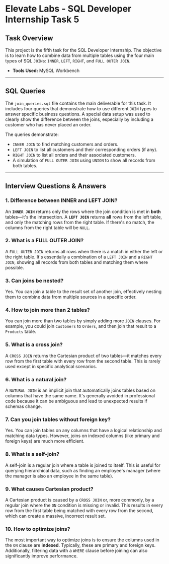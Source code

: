 # Elevate Labs - SQL Developer Internship Task 5

## Task Overview
This project is the fifth task for the SQL Developer Internship. The objective is to learn how to combine data from multiple tables using the four main types of SQL `JOIN`s: `INNER`, `LEFT`, `RIGHT`, and `FULL OUTER JOIN`.

- **Tools Used:** MySQL Workbench

---
## SQL Queries
The `join_queries.sql` file contains the main deliverable for this task. It includes four queries that demonstrate how to use different `JOIN` types to answer specific business questions. A special data setup was used to clearly show the difference between the joins, especially by including a customer who has never placed an order.

The queries demonstrate:
- `INNER JOIN` to find matching customers and orders.
- `LEFT JOIN` to list all customers and their corresponding orders (if any).
- `RIGHT JOIN` to list all orders and their associated customers.
- A simulation of `FULL OUTER JOIN` using `UNION` to show all records from both tables.

---
## Interview Questions & Answers

### 1. Difference between INNER and LEFT JOIN?
An **`INNER JOIN`** returns only the rows where the join condition is met in **both** tables—it's the intersection. A **`LEFT JOIN`** returns **all** rows from the left table, and only the matching rows from the right table. If there's no match, the columns from the right table will be `NULL`.

### 2. What is a FULL OUTER JOIN?
A `FULL OUTER JOIN` returns all rows when there is a match in either the left or the right table. It's essentially a combination of a `LEFT JOIN` and a `RIGHT JOIN`, showing all records from both tables and matching them where possible.

### 3. Can joins be nested?
Yes. You can join a table to the result set of another join, effectively nesting them to combine data from multiple sources in a specific order.

### 4. How to join more than 2 tables?
You can join more than two tables by simply adding more `JOIN` clauses. For example, you could join `Customers` to `Orders`, and then join that result to a `Products` table.

### 5. What is a cross join?
A `CROSS JOIN` returns the Cartesian product of two tables—it matches every row from the first table with every row from the second table. This is rarely used except in specific analytical scenarios.

### 6. What is a natural join?
A `NATURAL JOIN` is an implicit join that automatically joins tables based on columns that have the same name. It's generally avoided in professional code because it can be ambiguous and lead to unexpected results if schemas change.

### 7. Can you join tables without foreign key?
Yes. You can join tables on any columns that have a logical relationship and matching data types. However, joins on indexed columns (like primary and foreign keys) are much more efficient.

### 8. What is a self-join?
A self-join is a regular join where a table is joined to itself. This is useful for querying hierarchical data, such as finding an employee's manager (where the manager is also an employee in the same table).

### 9. What causes Cartesian product?
A Cartesian product is caused by a `CROSS JOIN` or, more commonly, by a regular join where the `ON` condition is missing or invalid. This results in every row from the first table being matched with every row from the second, which can create a massive, incorrect result set.

### 10. How to optimize joins?
The most important way to optimize joins is to ensure the columns used in the `ON` clause are **indexed**. Typically, these are primary and foreign keys. Additionally, filtering data with a `WHERE` clause before joining can also significantly improve performance.
